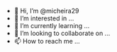 - 👋 Hi, I’m @micheira29
- 👀 I’m interested in ...
- 🌱 I’m currently learning ...
- 💞️ I’m looking to collaborate on ...
- 📫 How to reach me ...

<!---
micheira29/micheira29 is a ✨ special ✨ repository because its `README.md` (this file) appears on your GitHub profile.
You can click the Preview link to take a look at your changes.
--
sou mychelle tenho 15 anos faco aniversario 29 11 gosto de desenhar gosto de falar gosto de ker e escrver gosto de ouvir os outros principalmente ajudar quando nao estam bem gosto que desabafem comigo sou otima pra ouvir 
e ajudarsou bem sincera me estresso facil mais nao sou do tipo que sai batendo nos outrou sou bem timida mais so ate pegar intimidade porque depois sou bem solta gosto de ouvir musicas com vibe boa 
